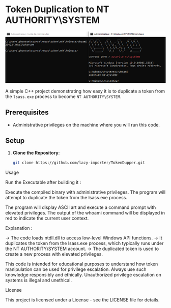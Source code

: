 # Token Duplication to NT AUTHORITY\SYSTEM
![look at that bro](/img/image.png)

A simple C++ project demonstrating how easy it is to duplicate a token from the `lsass.exe` process to become `NT AUTHORITY\SYSTEM`.

## Prerequisites

- Administrative privileges on the machine where you will run this code.

## Setup

1. **Clone the Repository**:
   ```bash
   git clone https://github.com/lazy-importer/TokenDupper.git

Usage

Run the Executable  after building it :

Execute the compiled binary with administrative privileges.
The program will attempt to duplicate the token from the lsass.exe process.

The program will display ASCII art and execute a command prompt with elevated privileges.
The output of the whoami command will be displayed in red to indicate the current user context.

Explanation : 

-> The code loads ntdll.dll to access low-level Windows API functions.
-> It duplicates the token from the lsass.exe process, which typically runs under the NT AUTHORITY\SYSTEM account.
-> The duplicated token is used to create a new process with elevated privileges. 

This code is intended for educational purposes to understand how token manipulation can be used for privilege escalation.
Always use such knowledge responsibly and ethically.
Unauthorized privilege escalation on systems is illegal and unethical.

License

This project is licensed under a License - see the LICENSE file for details.
